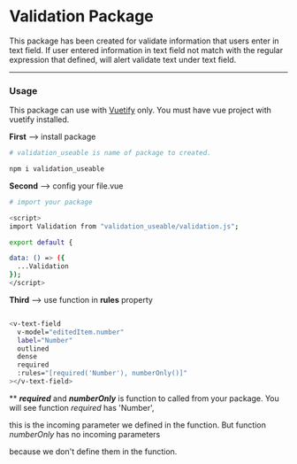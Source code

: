 # Validation Package

This package has been created for validate information that users enter in text field. If user entered information in text field not match with the regular expression that defined, will alert validate text under text field.
***

### Usage

This package can use with [Vuetify](https://vuetifyjs.com/en/getting-started/quick-start/) only. You must have vue project with vuetify installed.

**First** --> install package

``` bash
# validation_useable is name of package to created.

npm i validation_useable
```

**Second** --> config your file.vue

``` bash
# import your package

<script>
import Validation from "validation_useable/validation.js";

export default {

data: () => ({
  ...Validation
});
</script>
```

**Third** --> use function in **rules** property

``` bash

<v-text-field
  v-model="editedItem.number"
  label="Number"
  outlined
  dense
  required
  :rules="[required('Number'), numberOnly()]"
></v-text-field>
```

** ***required*** and ***numberOnly*** is function to called from your package. You will see function *required* has 'Number',

this is the incoming parameter we defined in the function. But function *numberOnly* has no incoming parameters

because we don't define them in the function.